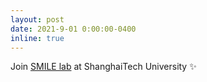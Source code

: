 ```yaml
---
layout: post
date: 2021-9-01 0:00:00-0400
inline: true
---
```


Join [SMILE lab](https://smilelab.com.cn/) at ShanghaiTech University :sparkles:
